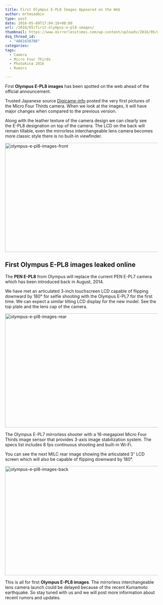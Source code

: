 ```yaml
---
title: First Olympus E-PL8 Images Appeared on the Web
author: mrtmsadmin
type: post
date: 2016-05-09T17:04:18+00:00
url: /2016/05/first-olympus-e-pl8-images/
thumbnail: https://www.mirrorlesstimes.com/wp-content/uploads/2016/05/olympus-e-pl8-images-rear.jpg
dsq_thread_id:
  - "4861638786"
categories:
tags:
  - Camera
  - Micro Four Thirds
  - Photokina 2016
  - Rumors

---
```

First **Olympus E-PL8 images** has been spotted on the web ahead of the official announcement.

Trusted Japanese source <a title="" href="http://digicame-info.com/2016/03/e-pl8.html" target="_blank" rel="external nofollow">Digicame-info</a> posted the very first pictures of the Micro Four Thirds camera. When we look at the images, it will have major changes when compared to the previous version.

Along with the leather texture of the camera design we can clearly see the E-PL8 designation on top of the camera. The LCD on the back will remain tillable, even the mirrorless interchangeable lens camera becomes more classic style there is no built-in viewfinder.<!--more-->

<img class="alignnone size-full wp-image-203" src="https://i1.wp.com/www.mirrorlesstimes.com/wp-content/uploads/2016/05/olympus-e-pl8-images-front.jpg?resize=600%2C360&#038;ssl=1" alt="olympus-e-pl8-images-front" width="600" height="360" srcset="https://i1.wp.com/www.mirrorlesstimes.com/wp-content/uploads/2016/05/olympus-e-pl8-images-front.jpg?w=800&ssl=1 800w, https://i1.wp.com/www.mirrorlesstimes.com/wp-content/uploads/2016/05/olympus-e-pl8-images-front.jpg?resize=300%2C180&ssl=1 300w, https://i1.wp.com/www.mirrorlesstimes.com/wp-content/uploads/2016/05/olympus-e-pl8-images-front.jpg?resize=768%2C461&ssl=1 768w" sizes="(max-width: 600px) 100vw, 600px" data-recalc-dims="1" /> 

## First Olympus E-PL8 images leaked online

The **PEN E-PL8** from Olympus will replace the current PEN E-PL7 camera which has been introduced back in August, 2014.

We have met an articulated 3-inch touchscreen LCD capable of flipping downward by 180° for selfie shooting with the Olympus E-PL7 for the first time. We can expect a similar tilting LCD display for the new model. See the top plate and the lens cap of the camera.

<img class="alignnone size-full wp-image-204" src="https://i0.wp.com/www.mirrorlesstimes.com/wp-content/uploads/2016/05/olympus-e-pl8-images-rear.jpg?resize=600%2C376&#038;ssl=1" alt="olympus-e-pl8-images-rear" width="600" height="376" srcset="https://i0.wp.com/www.mirrorlesstimes.com/wp-content/uploads/2016/05/olympus-e-pl8-images-rear.jpg?w=800&ssl=1 800w, https://i0.wp.com/www.mirrorlesstimes.com/wp-content/uploads/2016/05/olympus-e-pl8-images-rear.jpg?resize=300%2C188&ssl=1 300w, https://i0.wp.com/www.mirrorlesstimes.com/wp-content/uploads/2016/05/olympus-e-pl8-images-rear.jpg?resize=768%2C481&ssl=1 768w" sizes="(max-width: 600px) 100vw, 600px" data-recalc-dims="1" /> 

The Olympus E-PL7 mirrorless shooter with a 16-megapixel Micro Four Thirds image sensor that provides 3-axis image stabilization system. The specs list includes 8 fps continuous shooting and built-in Wi-Fi.

You can see the next MILC rear image showing the articulated 3″ LCD screen which will also be capable of flipping downward by 180°.

<img class="alignnone size-full wp-image-205" src="https://i1.wp.com/www.mirrorlesstimes.com/wp-content/uploads/2016/05/olympus-e-pl8-images-back.jpg?resize=600%2C360&#038;ssl=1" alt="olympus-e-pl8-images-back" width="600" height="360" srcset="https://i1.wp.com/www.mirrorlesstimes.com/wp-content/uploads/2016/05/olympus-e-pl8-images-back.jpg?w=800&ssl=1 800w, https://i1.wp.com/www.mirrorlesstimes.com/wp-content/uploads/2016/05/olympus-e-pl8-images-back.jpg?resize=300%2C180&ssl=1 300w, https://i1.wp.com/www.mirrorlesstimes.com/wp-content/uploads/2016/05/olympus-e-pl8-images-back.jpg?resize=768%2C461&ssl=1 768w" sizes="(max-width: 600px) 100vw, 600px" data-recalc-dims="1" /> 

This is all for first **Olympus E-PL8 images**. The mirrorless interchangeable lens camera launch could be delayed because of the recent Kumamoto earthquake. So stay tuned with us and we will post more information about recent rumors and updates.